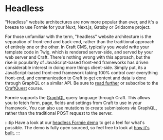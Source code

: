 # Headless
"Headless" website architectures are now more popular than ever, and it's a breeze to use Formie for your Nuxt, Next.js, Gatsby or Gridsome project.

For those unfamiliar with the term, "headless" website architecture is the separation of front-end and back-end, rather than the traditional approach of entirely one or the other. In Craft CMS, typically you would write your template code in Twig, which is rendered server-side, and served by your web server and Craft. There's nothing wrong with this approach, but the rise in popularity of JavaScript-based front-end frameworks has driven considerable interest in doing more things client-side. Simply put, its a JavaScript-based front-end framework taking 100% control over everything front-end, and communication to Craft to get content and data is done through GraphQL or a similar API. Be sure to [read further](https://nystudio107.com/blog/using-the-craft-cms-graphql-api-on-the-frontend) or subscribe to the [CraftQuest](https://craftquest.io/courses/headless-craft) course.

Formie supports the [GraphQL](docs:developers/graphql) query language through Craft. This allows you to fetch form, page, fields and settings from Craft to use in your framework. You can also use mutations to create submissions via GraphQL, rather than the traditional POST request to the server.

:::tip
Have a look at our [headless Formie demo](https://formie-headless.verbb.io/?form=contactForm) to get a feel for what's possible. The demo is fully open sourced, so feel free to look at [how it's built](https://github.com/verbb/formie-headless).
:::
